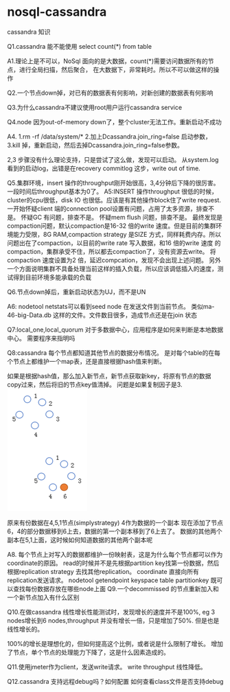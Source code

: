 # nosql-cassandra
cassandra 知识

Q1.cassandra 能不能使用 select count(*) from table

A1.理论上是不可以，NoSql 面向的是大数据，count(*)需要访问数据所有的节点，进行全局扫描，然后聚合，
在大数据下，非常耗时。所以不可以做这样的操作

Q2.一个节点down掉，对已有的数据表有何影响，对新创建的数据表有何影响


Q3.为什么cassandra不建议使用root用户运行cassandra service

Q4.node 因为out-of-memory down了，整个cluster无法工作。重新启动不成功

A4.
1.rm -rf /data/system/*
2.加上Dcassandra.join_ring=false
启动参数，
3.kill 掉，重新启动，然后去掉Dcassandra.join_ring=false参数。

2,3 步骤没有什么理论支持，只是尝试了这么做，发现可以启动。
从system.log 看到的启动log，出错是在recovery commitlog 这步，write out of time.

Q5.集群环境，insert 操作的throughput刚开始很高，3,4分钟后下降的很厉害。一段时间后throughput基本为0了。
A5:INSERT 操作throughput 很低的时候，cluster的cpu很低，disk IO 也很低。应该是有其他操作block住了write request.
一开始怀疑client 端的connection pool设置有问题，占用了太多资源，排查不是。
怀疑GC 有问题，排查不是。
怀疑mem flush 问题，排查不是。
最终发现是compaction问题，默认compaction是16-32 倍的write 速度。但是目前的集群环境能力受限，8G RAM,compaction strategy 是SIZE 方式，同样耗费内存。所以问题出在了compaction，以目前的write rate 写入数据，和16 倍的write 速度 的compaction，集群承受不住，所以都去compaction了，没有资源去write。
将compaction 速度设置为2 倍，延迟compcation，发现不会出现上述问题。
另外一个方面说明集群不具备处理当前这样的插入负载，所以应该调低插入的速度，测试得到目前环境多能承载的负载

Q6.节点down掉后，重新启动状态为UJ，而不是UN

A6:
nodetool netstats可以看到seed node 在发送文件到当前节点。
类似ma-46-big-Data.db  这样的文件。文件数目很多，造成节点还是在join 状态

Q7:local_one,local_quorum 对于多数据中心，应用程序是如何来判断是本地数据中心。
需要程序来指明吗

Q8:cassandra 每个节点都知道其他节点的数据分布情况。
是对每个table的在每个节点上都维护一个map表，还是直接根据hash值来判断。

如果是根据hash值，那么加入新节点，新节点获取新key，将原有节点的数据copy过来，然后将旧的节点key值清掉。
问题是如果复制因子是3.
![image](https://github.com/FS1360472174/nosql-cassandra/blob/master/ring.PNG)

原来有份数据在4,5,1节点(simplystrategy) 4作为数据的一个副本
现在添加了节点6，4的部分数据移到6上去，数据的第一个副本移到了6上去了。
数据的其他两个副本在5,1上面，这时候如何知道数据的其他两个副本呢

A8.
每个节点上对写入的数据都维护一份映射表，这是为什么每个节点都可以作为coordinate的原因。
read的时候并不是先根据partition key找第一份数据，然后根据replication strategy 去找其他replication。
coordinate 直接向所有replication发送请求。
nodetool getendpoint keyspace table partitionkey 
既可以查找每份数据存放在哪些node上面
Q9.一个decommissed 的节点重新加入和一个新节点加入有什么区别

Q10.在做cassandra 线性增长性能测试时，发现增长的速度并不是100%,
eg 3 nodes增长到6 nodes,throughput 并没有增长一倍，只是增加了50%.
但是也是线性增长的。

100%的增长是理想化的，但如何提高这个比例，或者说是什么限制了增长。
增加了节点，单个节点的处理能力下降了，这是什么因素造成的。

Q11.使用jmeter作为client，发送write请求。
write throughput 线性降低。

Q12.cassandra 支持远程debug吗？如何配置
如何查看class文件是否支持debug
